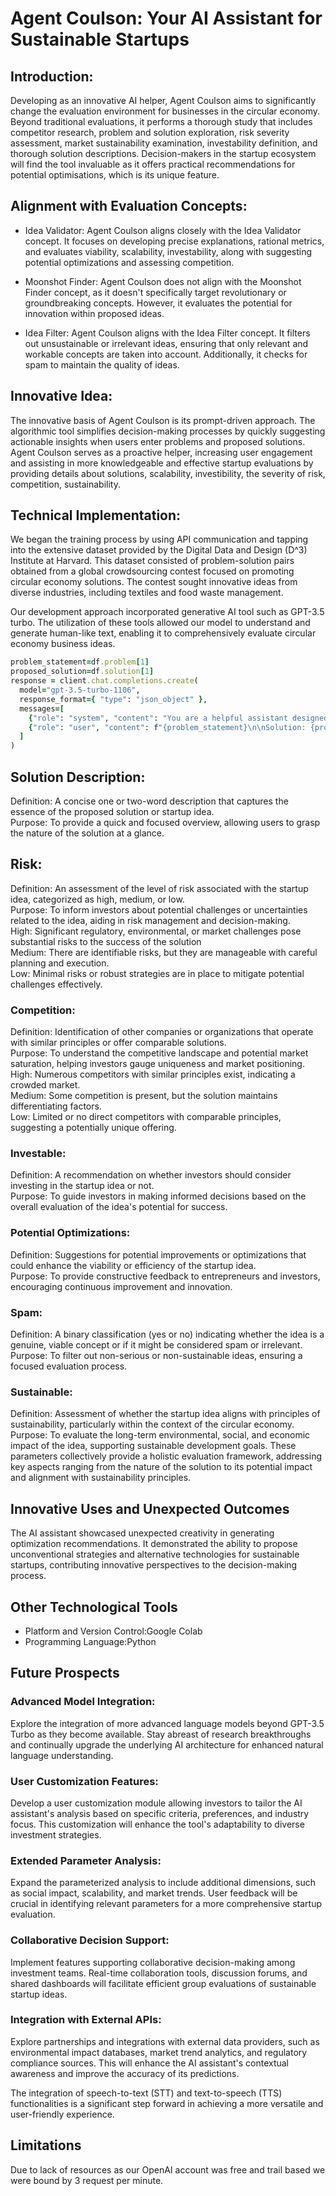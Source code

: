 
# Agent Coulson: Your AI Assistant for Sustainable Startups

## Introduction:
Developing as an innovative AI helper, Agent Coulson aims to significantly change the evaluation environment for businesses in the circular economy. Beyond traditional evaluations, it performs a thorough study that includes competitor research, problem and solution exploration, risk severity assessment, market sustainability examination, investability definition, and thorough solution descriptions. Decision-makers in the startup ecosystem will find the tool invaluable as it offers practical recommendations for potential optimisations, which is its unique feature.

## Alignment with Evaluation Concepts:
- Idea Validator: Agent Coulson aligns closely with the Idea Validator concept. It focuses on developing precise explanations, rational metrics, and evaluates viability, scalability, investability, along with suggesting potential optimizations and assessing competition.

- Moonshot Finder: Agent Coulson does not align with the Moonshot Finder concept, as it doesn't specifically target revolutionary or groundbreaking concepts. However, it evaluates the potential for innovation within proposed ideas.

- Idea Filter: Agent Coulson aligns with the Idea Filter concept. It filters out unsustainable or irrelevant ideas, ensuring that only relevant and workable concepts are taken into account. Additionally, it checks for spam to maintain the quality of ideas.

## Innovative Idea:
The innovative basis of Agent Coulson is its prompt-driven approach. The algorithmic tool simplifies decision-making processes by quickly suggesting actionable insights when users enter problems and proposed solutions. Agent Coulson serves as a proactive helper, increasing user engagement and assisting in more knowledgeable and effective startup evaluations by providing details about solutions, scalability, investibility, the severity of risk, competition, sustainability.

## Technical Implementation: 
We began the training process by using API communication and tapping into the extensive dataset provided by the Digital Data and Design (D^3) Institute at Harvard. This dataset consisted of problem-solution pairs obtained from a global crowdsourcing contest focused on promoting circular economy solutions. The contest sought innovative ideas from diverse industries, including textiles and food waste management.

Our development approach incorporated generative AI tool such as GPT-3.5 turbo. The utilization of these tools allowed our model to understand and generate human-like text, enabling it to comprehensively evaluate circular economy business ideas.

```ruby
problem_statement=df.problem[1]
proposed_solution=df.solution[1]
response = client.chat.completions.create(
  model="gpt-3.5-turbo-1106",
  response_format={ "type": "json_object" },
  messages=[
    {"role": "system", "content": "You are a helpful assistant designed to output JSON."},
    {"role": "user", "content": f"{problem_statement}\n\nSolution: {proposed_solution} \nYou are a Agent who is designed to provide effective short summary of every idea presented to you fill in each and every parameter differently and  effectivey. The paramters are 1.SolutionDescription:a one or two word to describe the solutions, 2.Risk:calculate the risk in terms of high low or medium and tell the reason, 3.Competition:is there any other company or organization with same principles,4.Investable:should we invest in it or not,5.Potential_Optimisations:potential optimisation, 6.Spams: A yes or no which tells if it is idea or just a spam 7.Sustainable:also judge the idea if it is sustainable or not according to if it falls under the circular economy, considers these questions as parameteres, DO NOT CHANGE THE PARAMETER NAME OR NUMBER OF PARAMETERS"}
  ]
)
```
## Solution Description:   
Definition: A concise one or two-word description that captures the essence of the proposed solution or startup idea.  
  Purpose: To provide a quick and focused overview, allowing users to grasp the nature of the solution at a glance.

## Risk:   
Definition: An assessment of the level of risk associated with the startup idea, categorized as high, medium, or low.  
  Purpose: To inform investors about potential challenges or uncertainties related to the idea, aiding in risk management and decision-making.      
  High:  Significant regulatory, environmental, or market challenges pose substantial risks to the success of the solution  
  Medium: There are identifiable risks, but they are manageable with careful planning and execution.    
  Low: Minimal risks or robust strategies are in place to mitigate potential challenges effectively.

### Competition:    
Definition: Identification of other companies or organizations that operate with similar principles or offer comparable solutions.    
  Purpose: To understand the competitive landscape and potential market saturation, helping investors gauge uniqueness and market positioning.  
  High: Numerous competitors with similar principles exist, indicating a crowded market.    
  Medium: Some competition is present, but the solution maintains differentiating factors.  
  Low: Limited or no direct competitors with comparable principles, suggesting a potentially unique offering.

### Investable:     
Definition: A recommendation on whether investors should consider investing in the startup idea or not.   
  Purpose: To guide investors in making informed decisions based on the overall evaluation of the idea's potential for success.

### Potential Optimizations:    
Definition: Suggestions for potential improvements or optimizations that could enhance the viability or efficiency of the startup idea.   
  Purpose: To provide constructive feedback to entrepreneurs and investors, encouraging continuous improvement and innovation.

### Spam:   
Definition: A binary classification (yes or no) indicating whether the idea is a genuine, viable concept or if it might be considered spam or irrelevant.     
  Purpose: To filter out non-serious or non-sustainable ideas, ensuring a focused evaluation process.

### Sustainable:    
Definition: Assessment of whether the startup idea aligns with principles of sustainability, particularly within the context of the circular economy.   
Purpose: To evaluate the long-term environmental, social, and economic impact of the idea, supporting sustainable development goals.
These parameters collectively provide a holistic evaluation framework, addressing key aspects ranging from the nature of the solution to its potential impact and alignment with sustainability principles.



## Innovative Uses and Unexpected Outcomes
The AI assistant showcased unexpected creativity in generating optimization recommendations. It demonstrated the ability to propose unconventional strategies and alternative technologies for sustainable startups, contributing innovative perspectives to the decision-making process.

## Other Technological Tools

- Platform and Version Control:Google Colab
- Programming Language:Python 

## Future Prospects
### Advanced Model Integration:
Explore the integration of more advanced language models beyond GPT-3.5 Turbo as they become available. Stay abreast of research breakthroughs and continually upgrade the underlying AI architecture for enhanced natural language understanding.  

### User Customization Features:
Develop a user customization module allowing investors to tailor the AI assistant's analysis based on specific criteria, preferences, and industry focus. This customization will enhance the tool's adaptability to diverse investment strategies.     

### Extended Parameter Analysis:
Expand the parameterized analysis to include additional dimensions, such as social impact, scalability, and market trends. User feedback will be crucial in identifying relevant parameters for a more comprehensive startup evaluation.    

### Collaborative Decision Support:
Implement features supporting collaborative decision-making among investment teams. Real-time collaboration tools, discussion forums, and shared dashboards will facilitate efficient group evaluations of sustainable startup ideas.   

### Integration with External APIs:
Explore partnerships and integrations with external data providers, such as environmental impact databases, market trend analytics, and regulatory compliance sources. This will enhance the AI assistant's contextual awareness and improve the accuracy of its predictions.

The integration of speech-to-text (STT) and text-to-speech (TTS) functionalities is a significant step forward in achieving a more versatile and user-friendly experience.

## Limitations

Due to lack of resources as our OpenAI account was free and trail based we were bound by 3 request per minute.

